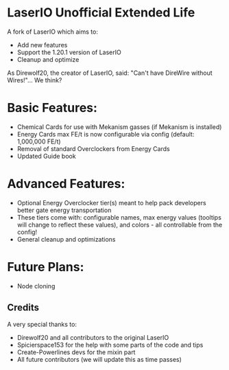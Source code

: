 # LaserIO Unofficial Extended Life
A fork of LaserIO which aims to:
- Add new features
- Support the 1.20.1 version of LaserIO
- Cleanup and optimize

As Direwolf20, the creator of LaserIO, said: "Can't have DireWire without Wires!"... We think?

# Basic Features:
- Chemical Cards for use with Mekanism gasses (if Mekanism is installed)
- Energy Cards max FE/t is now configurable via config (default: 1,000,000 FE/t)
- Removal of standard Overclockers from Energy Cards
- Updated Guide book

# Advanced Features:
- Optional Energy Overclocker tier(s) meant to help pack developers better gate energy transportation
- These tiers come with: configurable names, max energy values (tooltips will change to reflect these values), and colors - all controllable from the config!
- General cleanup and optimizations

# Future Plans:
- Node cloning

## Credits
A very special thanks to:
- Direwolf20 and all contributors to the original LaserIO
- Spicierspace153 for the help with some parts of the code and tips
- Create-Powerlines devs for the mixin part
- All future contributors (we will update this as time passes)
